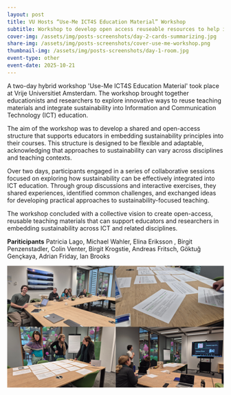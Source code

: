 ```yaml
---
layout: post
title: VU Hosts “Use-Me ICT4S Education Material” Workshop
subtitle: Workshop to develop open access reuseable resources to help integrate sustainability into ICT curricula.
cover-img: /assets/img/posts-screenshots/day-2-cards-summarizing.jpg
share-img: /assets/img/posts-screenshots/cover-use-me-workshop.png
thumbnail-img: /assets/img/posts-screenshots/day-1-room.jpg
event-type: other
event-date: 2025-10-21
---
```



A two-day hybrid workshop 'Use-Me ICT4S Education Material' took place at Vrije Universitiet Amsterdam. The workshop brought together educationists and researchers to explore innovative ways to reuse teaching materials and integrate sustainability into Information and Communication Technology (ICT) education.

The aim of the workshop was to develop a shared and open-access structure that supports educators in embedding sustainability principles into their courses. This structure is designed to be flexible and adaptable, acknowledging that approaches to sustainability can vary across disciplines and teaching contexts.

Over two days, participants engaged in a series of collaborative sessions focused on exploring how sustainability can be effectively integrated into ICT education. Through group discussions and interactive exercises, they shared experiences, identified common challenges, and exchanged ideas for developing practical approaches to sustainability-focused teaching.

The workshop concluded with a collective vision to create open-access, reusable teaching materials that can support educators and researchers in embedding sustainability across ICT and related disciplines.

**Pariticipants** 
Patricia Lago, Michael Wahler, Elina Eriksson , Birgit Penzenstadler, Colin Venter, Birgit Krogstie, Andreas Fritsch, Göktuğ Gençkaya, Adrian Friday, Ian Brooks

![img](/assets/img/posts-screenshots/cover-use-me-workshop.png)

